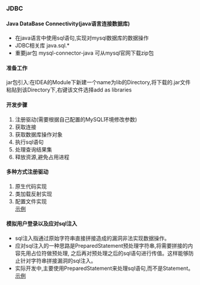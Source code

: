 ### JDBC
#### Java DataBase Connectivity(java语言连接数据库)
- 在java语言中使用sql语句,实现对mysql数据库的数据操作
- JDBC相关库 java.sql.*
- 重要jar包 mysql-connector-java 可从mysql官网下载zip包  
#### 准备工作
jar包引入:在IDEA的Module下新建一个name为lib的Directory,将下载的.jar文件粘贴到该Directory下,右键该文件选择add as libraries
#### 开发步骤
1. 注册驱动(需要根据自己配置的MySQL环境修改参数)
2. 获取连接
3. 获取数据库操作对象
4. 执行sql语句
5. 处理查询结果集
6. 释放资源,避免占用进程
#### 多种方式注册驱动
1. 原生代码实现
2. 类加载反射实现
3. 配置文件实现  
[示例](src/com/entropy/test/JDBCTest.java)
#### 模拟用户登录以及应对sql注入
- sql注入指通过原始字符串直接拼接造成的漏洞非法实现数据操作。
- 应对sql注入的一种思路是PreparedStatement预处理字符串,将需要拼接的内容先用占位符做预处理,
之后再对预处理之后的sql语句进行传值。这样能够防止针对字符串拼接漏洞的sql注入。
- 实际开发中,主要使用PreparedStatement来处理sql语句,而不是Statement。  
[示例](src/com/entropy/demo/JDBCDef.java)